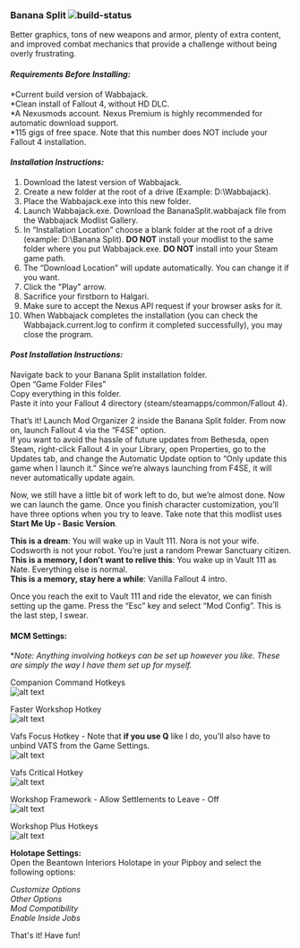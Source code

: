 ### Banana Split ![build-status](https://img.shields.io/endpoint?label=%20&url=https%3A%2F%2Fbuild.wabbajack.org%2Flists%2Fstatus%2Fbanana_split%2Fbadge.json)

Better graphics, tons of new weapons and armor, plenty of extra content, and improved combat mechanics that provide a challenge without being overly frustrating.

#### **_Requirements Before Installing:_**

  *Current build version of Wabbajack.  
  *Clean install of Fallout 4, without HD DLC.  
  *A Nexusmods account. Nexus Premium is highly recommended for automatic download support.  
  *115 gigs of free space. Note that this number does NOT include your Fallout 4 installation.  

#### **_Installation Instructions:_**

1. Download the latest version of Wabbajack.
2. Create a new folder at the root of a drive (Example: D:\Wabbajack).
3. Place the Wabbajack.exe into this new folder.
4. Launch Wabbajack.exe. Download the BananaSplit.wabbajack file from the Wabbajack Modlist Gallery.
5. In “Installation Location” choose a blank folder at the root of a drive (example: D:\Banana Split). **DO NOT** install your modlist to the same folder where you put Wabbajack.exe.  **DO NOT** install into your Steam game path.
6. The “Download Location” will update automatically. You can change it if you want.
7. Click the "Play" arrow.
8. Sacrifice your firstborn to Halgari.
9. Make sure to accept the Nexus API request if your browser asks for it.
10. When Wabbajack completes the installation (you can check the Wabbajack.current.log to confirm it completed successfully), you may close the program.

#### **_Post Installation Instructions:_**

Navigate back to your Banana Split installation folder.  
Open “Game Folder Files”  
Copy everything in this folder.  
Paste it into your Fallout 4 directory (steam/steamapps/common/Fallout 4).  

That’s it! Launch Mod Organizer 2 inside the Banana Split folder. From now on, launch Fallout 4 via the “F4SE” option.  
If you want to avoid the hassle of future updates from Bethesda, open Steam, right-click Fallout 4 in your Library, open Properties, go to the Updates tab, and change the Automatic Update option to “Only update this game when I launch it.” Since we’re always launching from F4SE, it will never automatically update again.  

Now, we still have a little bit of work left to do, but we’re almost done. Now we can launch the game. Once you finish character customization, you’ll have three options when you try to leave. Take note that this modlist uses **Start Me Up - Basic Version**.  

**This is a dream**: You will wake up in Vault 111. Nora is not your wife. Codsworth is not your robot. You’re just a random Prewar Sanctuary citizen.  
**This is a memory, I don’t want to relive this**: You wake up in Vault 111 as Nate. Everything else is normal.  
**This is a memory, stay here a while**: Vanilla Fallout 4 intro.  

Once you reach the exit to Vault 111 and ride the elevator, we can finish setting up the game. Press the “Esc” key and select “Mod Config”. This is the last step, I swear.  

#### MCM Settings:
*_Note: Anything involving hotkeys can be set up however you like. These are simply the way I have them set up for myself._

Companion Command Hotkeys  
![alt text](https://i.imgur.com/nJKi2JB.png)  

Faster Workshop Hotkey  
![alt text](https://i.imgur.com/QOVlpjA.png)  

Vafs Focus Hotkey - Note that **if you use Q** like I do, you'll also have to unbind VATS from the Game Settings.  
![alt text](https://i.imgur.com/4WlhCqZ.png)  

Vafs Critical Hotkey  
![alt text](https://i.imgur.com/DMIi8cD.png)  

Workshop Framework - Allow Settlements to Leave - Off  
![alt text](https://i.imgur.com/vnvLw7O.png)  

Workshop Plus Hotkeys  
![alt text](https://i.imgur.com/jpEhzuZ.png)  


**Holotape Settings:**   
Open the Beantown Interiors Holotape in your Pipboy and select the following options:  

*Customize Options  
Other Options  
Mod Compatibility  
Enable Inside Jobs*  

That's it! Have fun!  
